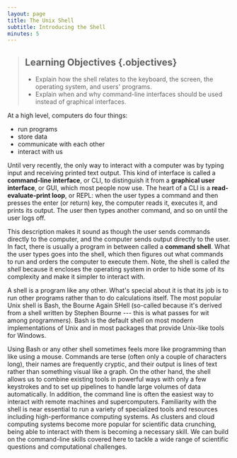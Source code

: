 ```yaml
---
layout: page
title: The Unix Shell
subtitle: Introducing the Shell
minutes: 5
---
```

> ## Learning Objectives {.objectives}
>
> *   Explain how the shell relates to the keyboard, the screen, the operating system, and users' programs.
> *   Explain when and why command-line interfaces should be used instead of graphical interfaces.

At a high level, computers do four things:

-   run programs
-   store data
-   communicate with each other
-   interact with us

Until very recently, the only way to interact with a computer was by typing input and receiving printed text output. This kind of interface is called a
**command-line interface**, or CLI, to distinguish it from a
**graphical user interface**, or GUI, which most people now use.
The heart of a CLI is a **read-evaluate-print loop**, or REPL:
when the user types a command and then presses the enter (or return) key,
the computer reads it,
executes it,
and prints its output.
The user then types another command,
and so on until the user logs off.

This description makes it sound as though the user sends commands directly to the computer,
and the computer sends output directly to the user.
In fact,
there is usually a program in between called a
**command shell**.
What the user types goes into the shell,
which then figures out what commands to run and orders the computer to execute them. Note, the shell is called *the shell* because it encloses the operating system in order to hide some of its complexity and make it simpler to interact with.

A shell is a program like any other. What's special about it is that its job is to run other programs rather than to do calculations itself. The most popular Unix shell is Bash,
the Bourne Again SHell (so-called because it's derived from a shell written by Stephen Bourne --- this is what passes for wit among programmers). Bash is the default shell on most modern implementations of Unix and in most packages that provide Unix-like tools for Windows.

Using Bash or any other shell sometimes feels more like programming than like using a mouse. Commands are terse (often only a couple of characters long), their names are frequently cryptic,
and their output is lines of text rather than something visual like a graph.
On the other hand, the shell allows us to combine existing tools in powerful ways with only a few keystrokes and to set up pipelines to handle large volumes of data automatically.
In addition, the command line is often the easiest way to interact with remote machines and supercomputers.
Familiarity with the shell is near essential to run a variety of specialized tools and resources including high-performance computing systems. As clusters and cloud computing systems become more popular for scientific data crunching, being able to interact with them is becoming a necessary skill. We can build on the command-line skills covered here to tackle a wide range of scientific questions and computational challenges.
